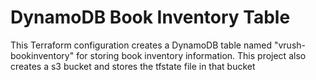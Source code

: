 # DynamoDB Book Inventory Table

This Terraform configuration creates a DynamoDB table named "vrush-bookinventory" for storing book inventory information.
This project also creates a s3 bucket and stores the tfstate file in that bucket
